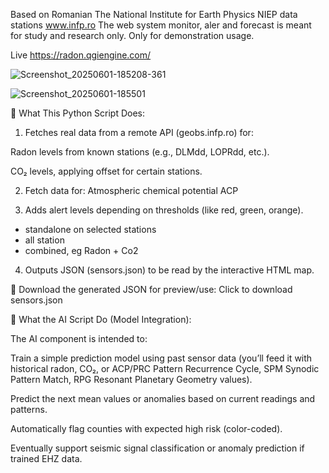 Based on Romanian The National Institute for Earth Physics NIEP data stations
www.infp.ro
The web system monitor, aler and forecast is meant for study and research only.
Only for demonstration usage.

Live 
https://radon.qgiengine.com/

![Screenshot_20250601-185208-361](https://github.com/user-attachments/assets/9642efd1-a734-4a60-8fa7-2e1e9fe6f314)

![Screenshot_20250601-185501](https://github.com/user-attachments/assets/c85809b7-ec24-4e4d-add8-0fd687663a47)


🔧 What This Python Script Does:

1. Fetches real data from a remote API (geobs.infp.ro) for:

Radon levels from known stations (e.g., DLMdd, LOPRdd, etc.).

CO₂ levels, applying offset for certain stations.


2. Fetch data for:
Atmospheric chemical potential ACP

3. Adds alert levels depending on thresholds (like red, green, orange).
- standalone on selected stations
- all station
- combined, eg  Radon + Co2

4. Outputs JSON (sensors.json) to be read by the interactive HTML map.

📁 Download the generated JSON for preview/use: Click to download sensors.json


🤖 What the AI Script Do (Model Integration):

The AI component is intended to:

Train a simple prediction model using past sensor data (you’ll feed it with historical radon, CO₂, or ACP/PRC	Pattern Recurrence Cycle, SPM	Synodic Pattern Match, RPG	Resonant Planetary Geometry values).

Predict the next mean values or anomalies based on current readings and patterns.

Automatically flag counties with expected high risk (color-coded).

Eventually support seismic signal classification or anomaly prediction if trained EHZ data.


